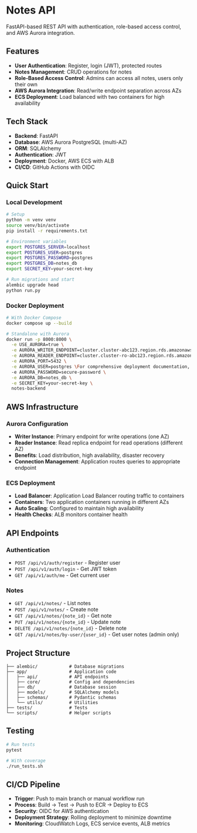 # Notes API

FastAPI-based REST API with authentication, role-based access control, and AWS Aurora integration.

## Features

- **User Authentication**: Register, login (JWT), protected routes
- **Notes Management**: CRUD operations for notes
- **Role-Based Access Control**: Admins can access all notes, users only their own
- **AWS Aurora Integration**: Read/write endpoint separation across AZs
- **ECS Deployment**: Load balanced with two containers for high availability

## Tech Stack

- **Backend**: FastAPI
- **Database**: AWS Aurora PostgreSQL (multi-AZ)
- **ORM**: SQLAlchemy
- **Authentication**: JWT
- **Deployment**: Docker, AWS ECS with ALB
- **CI/CD**: GitHub Actions with OIDC

## Quick Start

### Local Development

```bash
# Setup
python -m venv venv
source venv/bin/activate
pip install -r requirements.txt

# Environment variables
export POSTGRES_SERVER=localhost
export POSTGRES_USER=postgres
export POSTGRES_PASSWORD=postgres
export POSTGRES_DB=notes_db
export SECRET_KEY=your-secret-key

# Run migrations and start
alembic upgrade head
python run.py
```

### Docker Deployment

```bash
# With Docker Compose
docker compose up --build

# Standalone with Aurora
docker run -p 8000:8000 \
  -e USE_AURORA=true \
  -e AURORA_WRITER_ENDPOINT=cluster.cluster-abc123.region.rds.amazonaws.com \
  -e AURORA_READER_ENDPOINT=cluster.cluster-ro-abc123.region.rds.amazonaws.com \
  -e AURORA_PORT=5432 \
  -e AURORA_USER=postgres \For comprehensive deployment documentation, see:
  -e AURORA_PASSWORD=secure-password \
  -e AURORA_DB=notes_db \
  -e SECRET_KEY=your-secret-key \
  notes-backend
```

## AWS Infrastructure

### Aurora Configuration
- **Writer Instance**: Primary endpoint for write operations (one AZ)
- **Reader Instance**: Read replica endpoint for read operations (different AZ)
- **Benefits**: Load distribution, high availability, disaster recovery
- **Connection Management**: Application routes queries to appropriate endpoint

### ECS Deployment
- **Load Balancer**: Application Load Balancer routing traffic to containers
- **Containers**: Two application containers running in different AZs
- **Auto Scaling**: Configured to maintain high availability
- **Health Checks**: ALB monitors container health

## API Endpoints

### Authentication
- `POST /api/v1/auth/register` - Register user
- `POST /api/v1/auth/login` - Get JWT token
- `GET /api/v1/auth/me` - Get current user

### Notes
- `GET /api/v1/notes/` - List notes
- `POST /api/v1/notes/` - Create note
- `GET /api/v1/notes/{note_id}` - Get note
- `PUT /api/v1/notes/{note_id}` - Update note
- `DELETE /api/v1/notes/{note_id}` - Delete note
- `GET /api/v1/notes/by-user/{user_id}` - Get user notes (admin only)

## Project Structure

```
├── alembic/            # Database migrations
├── app/                # Application code
│   ├── api/            # API endpoints
│   ├── core/           # Config and dependencies
│   ├── db/             # Database session
│   ├── models/         # SQLAlchemy models
│   ├── schemas/        # Pydantic schemas
│   └── utils/          # Utilities
├── tests/              # Tests
└── scripts/            # Helper scripts
```

## Testing

```bash
# Run tests
pytest

# With coverage
./run_tests.sh
```

## CI/CD Pipeline

- **Trigger**: Push to main branch or manual workflow run
- **Process**: Build → Test → Push to ECR → Deploy to ECS
- **Security**: OIDC for AWS authentication
- **Deployment Strategy**: Rolling deployment to minimize downtime
- **Monitoring**: CloudWatch Logs, ECS service events, ALB metrics